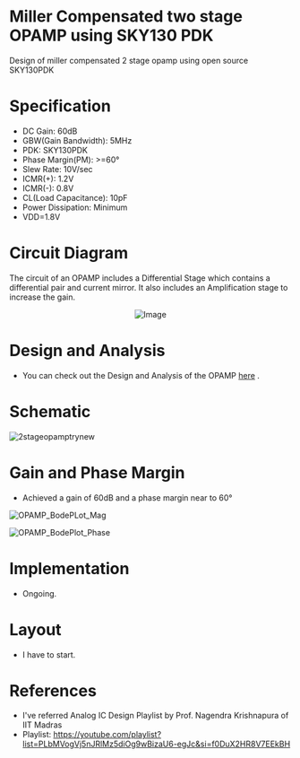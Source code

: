 # Miller Compensated two stage OPAMP using SKY130 PDK
Design of miller compensated 2 stage opamp using open source SKY130PDK

# Specification
- DC Gain: 60dB
- GBW(Gain Bandwidth): 5MHz
- PDK: SKY130PDK
- Phase Margin(PM): >=60°
- Slew Rate: 10V/sec
- ICMR(+): 1.2V
- ICMR(-): 0.8V
- CL(Load Capacitance): 10pF
- Power Dissipation: Minimum
- VDD=1.8V

# Circuit Diagram
The circuit of an OPAMP includes a Differential Stage which contains a differential pair and current mirror. It also includes an Amplification stage to increase the gain.

<p align="center">
  <img src="https://github.com/chennakeshavadasa/Miller-Compensated-Two-stage-OPAMP-using-SKY130PDK/assets/123294639/9c016285-e9c8-4366-aa3d-c95bb129947a" alt="Image" />
</p>

# Design and Analysis
- You can check out the Design and Analysis of the OPAMP [here](https://github.com/chennakeshavadasa/Miller-Compensated-Two-stage-OPAMP-using-SKY130PDK/tree/main/Circuit%20Design%20and%20Analysis) .

# Schematic
![2stageopamptrynew](https://github.com/chennakeshavadasa/Miller-Compensated-Two-stage-OPAMP-using-SKY130PDK/assets/123294639/c4372c1d-61e5-41a9-87c7-ef7ca7187a85) 

# Gain and Phase Margin
- Achieved a gain of 60dB and a phase margin near to 60°
 
![OPAMP_BodePLot_Mag](https://github.com/chennakeshavadasa/Miller-Compensated-Two-stage-OPAMP-using-SKY130PDK/assets/123294639/599db380-234d-4a6f-986b-cb15d2c37f0a)

![OPAMP_BodePlot_Phase](https://github.com/chennakeshavadasa/Miller-Compensated-Two-stage-OPAMP-using-SKY130PDK/assets/123294639/cbd42d6a-cb18-417a-a9e1-b3bc468c73f0)

# Implementation
- Ongoing.

# Layout
- I have to start.

# References
- I've referred Analog IC Design Playlist by Prof. Nagendra Krishnapura of IIT Madras
- Playlist: https://youtube.com/playlist?list=PLbMVogVj5nJRlMz5diOg9wBizaU6-egJc&si=f0DuX2HR8V7EEkBH

